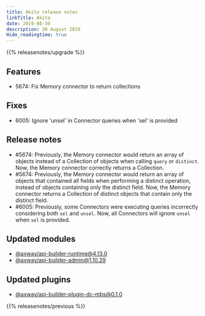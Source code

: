 ```yaml
---
title: Akita release notes
linkTitle: Akita
date: 2019-08-30
description: 30 August 2019
Hide_readingtime: true
---
```


{{% releasenotes/upgrade %}}

## Features

* 5674: Fix Memory connector to return collections

## Fixes

* 6005: Ignore 'unsel' in Connector queries when 'sel' is provided

## Release notes

* #5674: Previously, the Memory connector would return an array of objects instead of a Collection of objects when calling `query` or `distinct`. Now, the Memory connector correctly returns a Collection.
* #5674: Previously, the Memory connector would return an array of objects that contained all fields when performing a distinct operation, instead of objects containing only the distinct field. Now, the Memory connector returns a Collection of distinct objects that contain only the distinct field.
* #6005: Previously, some Connectors were executing queries incorrectly considering both `sel` and `unsel`. Now, all Connectors will ignore `unsel` when `sel` is provided.

## Updated modules

* [@axway/api-builder-runtime@4.13.0](https://www.npmjs.com/package/@axway/api-builder-runtime/v/4.13.0)
* [@axway/api-builder-admin@1.10.29](https://www.npmjs.com/package/@axway/api-builder-admin/v/1.10.29)

## Updated plugins

* [@axway/api-builder-plugin-dc-mbs@0.1.0](https://www.npmjs.com/package/@axway/api-builder-plugin-dc-mbs/v/0.1.0)

{{% releasenotes/previous %}}
